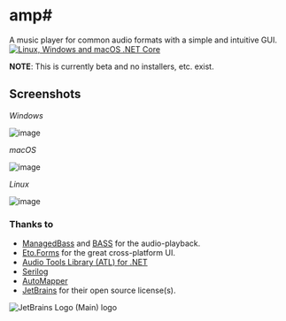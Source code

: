 # amp#
A music player for common audio formats with a simple and intuitive GUI.  [![Linux, Windows and macOS .NET Core](https://github.com/VPKSoft/amp-multi/actions/workflows/linux_windows_and_macos_dotnet.yml/badge.svg)](https://github.com/VPKSoft/amp-multi/actions/workflows/linux_windows_and_macos_dotnet.yml)

**NOTE**: This is currently beta and no installers, etc. exist.


## Screenshots

*Windows*

![image](https://user-images.githubusercontent.com/40712699/179715280-786dc9b4-1e95-4f51-80d7-8bd516b0696c.png)

*macOS*

![image](https://user-images.githubusercontent.com/40712699/179735086-3558eac2-968c-4938-bbbc-1e266b8a15f4.png)

*Linux*

![image](https://user-images.githubusercontent.com/40712699/179740523-63f2d2ec-d9ad-4534-97ce-f88b9b4be6b2.png)


### Thanks to
* [ManagedBass](https://github.com/ManagedBass/ManagedBass) and [BASS](http://www.un4seen.com) for the audio-playback.
* [Eto.Forms](https://github.com/picoe/Eto) for the great cross-platform UI.
* [Audio Tools Library (ATL) for .NET](https://github.com/Zeugma440/atldotnet)
* [Serilog](https://serilog.net)
* [AutoMapper](https://automapper.org)
* [JetBrains](https://www.jetbrains.com/?from=amp#) for their open source license(s).


![JetBrains Logo (Main) logo](https://resources.jetbrains.com/storage/products/company/brand/logos/jb_beam.svg)
